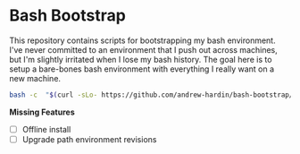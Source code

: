 # Bash Bootstrap

This repository contains scripts for bootstrapping my bash
environment. I've never committed to an environment that I push
out across machines, but I'm slightly irritated when I lose
my bash history. The goal here is to setup a bare-bones
bash environment with everything I really want on a new machine.

```bash
bash -c  "$(curl -sLo- https://github.com/andrew-hardin/bash-bootstrap/raw/master/bootstrap.sh)"
```

**Missing Features**
- [ ] Offline install
- [ ] Upgrade path environment revisions
